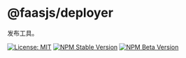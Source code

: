 # @faasjs/deployer

发布工具。

[![License: MIT](https://img.shields.io/npm/l/@faasjs/deployer.svg)](https://github.com/faasjs/faasjs/blob/main/packages/faasjs/deployer/LICENSE)
[![NPM Stable Version](https://img.shields.io/npm/v/@faasjs/deployer/stable.svg)](https://www.npmjs.com/package/@faasjs/deployer)
[![NPM Beta Version](https://img.shields.io/npm/v/@faasjs/deployer/beta.svg)](https://www.npmjs.com/package/@faasjs/deployer)
